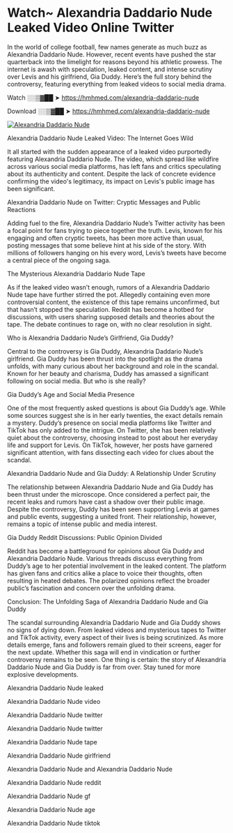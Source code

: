 # Watch~ Alexandria Daddario Nude Leaked Video Online Twitter

In the world of college football, few names generate as much buzz as Alexandria Daddario Nude. However, recent events have pushed the star quarterback into the limelight for reasons beyond his athletic prowess. The internet is awash with speculation, leaked content, and intense scrutiny over Levis and his girlfriend, Gia Duddy. Here’s the full story behind the controversy, featuring everything from leaked videos to social media drama.

Watch ░░▒▓██ ➤ https://hmhmed.com/alexandria-daddario-nude

Download ░░▒▓██ ➤ https://hmhmed.com/alexandria-daddario-nude

[![Alexandria Daddario Nude](https://i.imgur.com/dJHk4Zq.gif)](https://hmhmed.com/alexandria-daddario-nude)

Alexandria Daddario Nude Leaked Video: The Internet Goes Wild

It all started with the sudden appearance of a leaked video purportedly featuring Alexandria Daddario Nude. The video, which spread like wildfire across various social media platforms, has left fans and critics speculating about its authenticity and content. Despite the lack of concrete evidence confirming the video's legitimacy, its impact on Levis's public image has been significant.

Alexandria Daddario Nude on Twitter: Cryptic Messages and Public Reactions

Adding fuel to the fire, Alexandria Daddario Nude’s Twitter activity has been a focal point for fans trying to piece together the truth. Levis, known for his engaging and often cryptic tweets, has been more active than usual, posting messages that some believe hint at his side of the story. With millions of followers hanging on his every word, Levis’s tweets have become a central piece of the ongoing saga.

The Mysterious Alexandria Daddario Nude Tape

As if the leaked video wasn’t enough, rumors of a Alexandria Daddario Nude tape have further stirred the pot. Allegedly containing even more controversial content, the existence of this tape remains unconfirmed, but that hasn’t stopped the speculation. Reddit has become a hotbed for discussions, with users sharing supposed details and theories about the tape. The debate continues to rage on, with no clear resolution in sight.

Who is Alexandria Daddario Nude’s Girlfriend, Gia Duddy?

Central to the controversy is Gia Duddy, Alexandria Daddario Nude’s girlfriend. Gia Duddy has been thrust into the spotlight as the drama unfolds, with many curious about her background and role in the scandal. Known for her beauty and charisma, Duddy has amassed a significant following on social media. But who is she really?

Gia Duddy’s Age and Social Media Presence

One of the most frequently asked questions is about Gia Duddy’s age. While some sources suggest she is in her early twenties, the exact details remain a mystery. Duddy’s presence on social media platforms like Twitter and TikTok has only added to the intrigue. On Twitter, she has been relatively quiet about the controversy, choosing instead to post about her everyday life and support for Levis. On TikTok, however, her posts have garnered significant attention, with fans dissecting each video for clues about the scandal.

Alexandria Daddario Nude and Gia Duddy: A Relationship Under Scrutiny

The relationship between Alexandria Daddario Nude and Gia Duddy has been thrust under the microscope. Once considered a perfect pair, the recent leaks and rumors have cast a shadow over their public image. Despite the controversy, Duddy has been seen supporting Levis at games and public events, suggesting a united front. Their relationship, however, remains a topic of intense public and media interest.

Gia Duddy Reddit Discussions: Public Opinion Divided

Reddit has become a battleground for opinions about Gia Duddy and Alexandria Daddario Nude. Various threads discuss everything from Duddy’s age to her potential involvement in the leaked content. The platform has given fans and critics alike a place to voice their thoughts, often resulting in heated debates. The polarized opinions reflect the broader public’s fascination and concern over the unfolding drama.

Conclusion: The Unfolding Saga of Alexandria Daddario Nude and Gia Duddy

The scandal surrounding Alexandria Daddario Nude and Gia Duddy shows no signs of dying down. From leaked videos and mysterious tapes to Twitter and TikTok activity, every aspect of their lives is being scrutinized. As more details emerge, fans and followers remain glued to their screens, eager for the next update. Whether this saga will end in vindication or further controversy remains to be seen. One thing is certain: the story of Alexandria Daddario Nude and Gia Duddy is far from over. Stay tuned for more explosive developments.

Alexandria Daddario Nude leaked

Alexandria Daddario Nude video

Alexandria Daddario Nude twitter

Alexandria Daddario Nude twitter

Alexandria Daddario Nude tape

Alexandria Daddario Nude girlfriend

Alexandria Daddario Nude and Alexandria Daddario Nude

Alexandria Daddario Nude reddit

Alexandria Daddario Nude gf

Alexandria Daddario Nude age

Alexandria Daddario Nude tiktok
